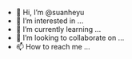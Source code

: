 - 👋 Hi, I’m @suanheyu
- 👀 I’m interested in ...
- 🌱 I’m currently learning ...
- 💞️ I’m looking to collaborate on ...
- 📫 How to reach me ...

<!---
suanheyu/suanheyu is a ✨ special ✨ repository because its `README.md` (this file) appears on your GitHub profile.
You can click the Preview link to take a look at your changes.
--->
